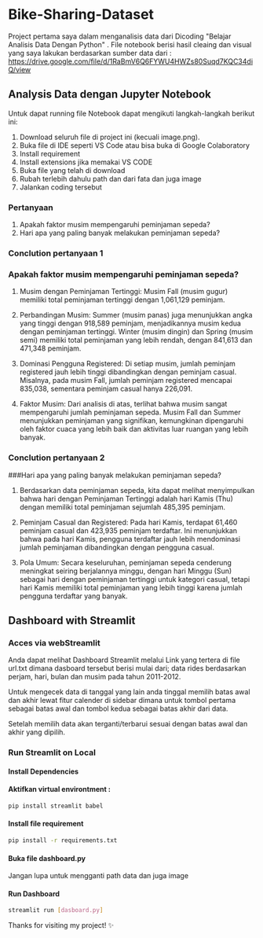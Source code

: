 # Bike-Sharing-Dataset
Project pertama saya dalam menganalisis data  dari Dicoding "Belajar Analisis Data Dengan Python" . File notebook berisi hasil cleaing dan visual yang saya lakukan berdasarkan sumber data dari :  https://drive.google.com/file/d/1RaBmV6Q6FYWU4HWZs80Suqd7KQC34diQ/view

## Analysis Data dengan Jupyter Notebook
Untuk dapat running file Notebook dapat mengikuti langkah-langkah berikut ini:

1. Download seluruh file di project ini (kecuali image.png).
2. Buka file di IDE seperti VS Code atau bisa buka di Google Colaboratory
3. Install requirement
4. Install extensions jika memakai VS CODE
5. Buka file yang telah di download
6. Rubah terlebih dahulu path dan dari fata dan juga image
7. Jalankan coding tersebut

### Pertanyaan
1. Apakah faktor musim mempengaruhi peminjaman sepeda?
2. Hari apa yang paling banyak melakukan peminjaman sepeda?

### Conclution pertanyaan 1

### Apakah faktor musim mempengaruhi peminjaman sepeda?

1. Musim dengan Peminjaman Tertinggi: Musim Fall (musim gugur) memiliki total peminjaman tertinggi dengan 1,061,129 peminjam.

2. Perbandingan Musim: Summer (musim panas) juga menunjukkan angka yang tinggi dengan 918,589 peminjam, menjadikannya musim kedua dengan peminjaman tertinggi. Winter (musim dingin) dan Spring (musim semi) memiliki total peminjaman yang lebih rendah, dengan 841,613 dan 471,348 peminjam.

3. Dominasi Pengguna Registered: Di setiap musim, jumlah peminjam registered jauh lebih tinggi dibandingkan dengan peminjam casual. Misalnya, pada musim Fall, jumlah peminjam registered mencapai 835,038, sementara peminjam casual hanya 226,091.

4. Faktor Musim: Dari analisis di atas, terlihat bahwa musim sangat mempengaruhi jumlah peminjaman sepeda. Musim Fall dan Summer menunjukkan peminjaman yang signifikan, kemungkinan dipengaruhi oleh faktor cuaca yang lebih baik dan aktivitas luar ruangan yang lebih banyak.

### Conclution pertanyaan 2

###Hari apa yang paling banyak melakukan peminjaman sepeda?

1. Berdasarkan data peminjaman sepeda, kita dapat melihat menyimpulkan bahwa hari dengan Peminjaman Tertinggi adalah hari Kamis (Thu) dengan memiliki total peminjaman sejumlah 485,395 peminjam.

2. Peminjam Casual dan Registered: Pada hari Kamis, terdapat 61,460 peminjam casual dan 423,935 peminjam terdaftar. Ini menunjukkan bahwa pada hari Kamis, pengguna terdaftar jauh lebih mendominasi jumlah peminjaman dibandingkan dengan pengguna casual.

3. Pola Umum: Secara keseluruhan, peminjaman sepeda cenderung meningkat seiring berjalannya minggu, dengan hari Minggu (Sun) sebagai hari dengan peminjaman tertinggi untuk kategori casual, tetapi hari Kamis memiliki total peminjaman yang lebih tinggi karena jumlah pengguna terdaftar yang banyak.


## Dashboard with Streamlit

### Acces via webStreamlit
Anda dapat melihat Dashboard Streamlit melalui Link yang tertera di file url.txt dimana dasboard tersebut berisi mulai dari; data rides berdasarkan perjam, hari, bulan dan musim pada tahun 2011-2012.

Untuk mengecek data di tanggal yang lain anda tinggal memilih batas awal dan akhir lewat fitur calender di sidebar dimana untuk tombol pertama sebagai batas awal dan tombol kedua sebagai batas akhir dari data.

Setelah memilih data akan terganti/terbarui sesuai dengan batas awal dan akhir yang dipilih.


### Run Streamlit on Local

#### Install Dependencies

#### Aktifkan virtual environtment :
```bash
pip install streamlit babel
```

#### Install file requirement
```bash
pip install -r requirements.txt
```
#### Buka file dashboard.py
Jangan lupa untuk mengganti path data dan juga image

#### Run Dashboard
```bash
streamlit run [dasboard.py]
```

Thanks for visiting my project! ✨
